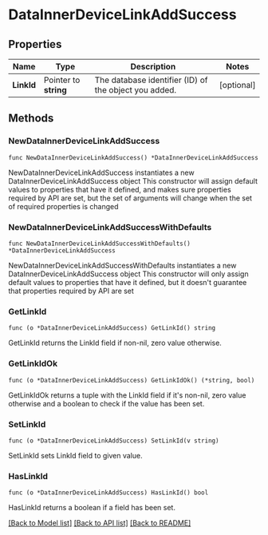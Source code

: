# DataInnerDeviceLinkAddSuccess

## Properties

Name | Type | Description | Notes
------------ | ------------- | ------------- | -------------
**LinkId** | Pointer to **string** | The database identifier (ID) of the object you added. | [optional] 

## Methods

### NewDataInnerDeviceLinkAddSuccess

`func NewDataInnerDeviceLinkAddSuccess() *DataInnerDeviceLinkAddSuccess`

NewDataInnerDeviceLinkAddSuccess instantiates a new DataInnerDeviceLinkAddSuccess object
This constructor will assign default values to properties that have it defined,
and makes sure properties required by API are set, but the set of arguments
will change when the set of required properties is changed

### NewDataInnerDeviceLinkAddSuccessWithDefaults

`func NewDataInnerDeviceLinkAddSuccessWithDefaults() *DataInnerDeviceLinkAddSuccess`

NewDataInnerDeviceLinkAddSuccessWithDefaults instantiates a new DataInnerDeviceLinkAddSuccess object
This constructor will only assign default values to properties that have it defined,
but it doesn't guarantee that properties required by API are set

### GetLinkId

`func (o *DataInnerDeviceLinkAddSuccess) GetLinkId() string`

GetLinkId returns the LinkId field if non-nil, zero value otherwise.

### GetLinkIdOk

`func (o *DataInnerDeviceLinkAddSuccess) GetLinkIdOk() (*string, bool)`

GetLinkIdOk returns a tuple with the LinkId field if it's non-nil, zero value otherwise
and a boolean to check if the value has been set.

### SetLinkId

`func (o *DataInnerDeviceLinkAddSuccess) SetLinkId(v string)`

SetLinkId sets LinkId field to given value.

### HasLinkId

`func (o *DataInnerDeviceLinkAddSuccess) HasLinkId() bool`

HasLinkId returns a boolean if a field has been set.


[[Back to Model list]](../README.md#documentation-for-models) [[Back to API list]](../README.md#documentation-for-api-endpoints) [[Back to README]](../README.md)


